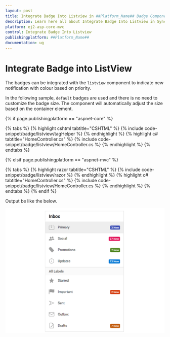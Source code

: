 ```yaml
---
layout: post
title: Integrate Badge Into Listview in ##Platform_Name## Badge Component
description: Learn here all about Integrate Badge Into Listview in Syncfusion ##Platform_Name## Badge component and more.
platform: ej2-asp-core-mvc
control: Integrate Badge Into Listview
publishingplatform: ##Platform_Name##
documentation: ug
---
```


# Integrate Badge into ListView

The badges can be integrated with the `listview` component to indicate new notification with colour based on priority.

In the following sample, `default` badges are used and there is no need to customize the badge size. The component
will automatically adjust the size based on the container element.

{% if page.publishingplatform == "aspnet-core" %}

{% tabs %}
{% highlight cshtml tabtitle="CSHTML" %}
{% include code-snippet/badge/listview/tagHelper %}
{% endhighlight %}
{% highlight c# tabtitle="HomeController.cs" %}
{% include code-snippet/badge/listview/HomeController.cs %}
{% endhighlight %}
{% endtabs %}

{% elsif page.publishingplatform == "aspnet-mvc" %}

{% tabs %}
{% highlight razor tabtitle="CSHTML" %}
{% include code-snippet/badge/listview/razor %}
{% endhighlight %}
{% highlight c# tabtitle="HomeController.cs" %}
{% include code-snippet/badge/listview/HomeController.cs %}
{% endhighlight %}
{% endtabs %}
{% endif %}



Output be like the below.

![Badge Sample](../images/listview.PNG)